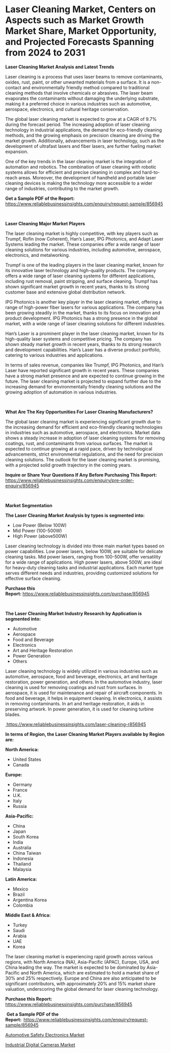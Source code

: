 <p><h1>Laser Cleaning Market, Centers on Aspects such as Market Growth Market Share, Market Opportunity, and Projected Forecasts Spanning from 2024 to 2031</h1></p><p><strong>Laser Cleaning Market Analysis and Latest Trends</strong></p>
<p><p>Laser cleaning is a process that uses laser beams to remove contaminants, oxides, rust, paint, or other unwanted materials from a surface. It is a non-contact and environmentally friendly method compared to traditional cleaning methods that involve chemicals or abrasives. The laser beam evaporates the contaminants without damaging the underlying substrate, making it a preferred choice in various industries such as automotive, aerospace, electronics, and cultural heritage conservation.</p><p>The global laser cleaning market is expected to grow at a CAGR of 9.7% during the forecast period. The increasing adoption of laser cleaning technology in industrial applications, the demand for eco-friendly cleaning methods, and the growing emphasis on precision cleaning are driving the market growth. Additionally, advancements in laser technology, such as the development of ultrafast lasers and fiber lasers, are further fueling market expansion.</p><p>One of the key trends in the laser cleaning market is the integration of automation and robotics. The combination of laser cleaning with robotic systems allows for efficient and precise cleaning in complex and hard-to-reach areas. Moreover, the development of handheld and portable laser cleaning devices is making the technology more accessible to a wider range of industries, contributing to the market growth.</p></p>
<p><strong>Get a Sample PDF of the Report:&nbsp;</strong> <a href="https://www.reliablebusinessinsights.com/enquiry/request-sample/856945">https://www.reliablebusinessinsights.com/enquiry/request-sample/856945</a></p>
<p>&nbsp;</p>
<p><strong>Laser Cleaning Major Market Players</strong></p>
<p><p>The laser cleaning market is highly competitive, with key players such as Trumpf, Rofin (now Coherent), Han’s Laser, IPG Photonics, and Adapt Laser Systems leading the market. These companies offer a wide range of laser cleaning solutions for various industries, including automotive, aerospace, electronics, and metalworking.</p><p>Trumpf is one of the leading players in the laser cleaning market, known for its innovative laser technology and high-quality products. The company offers a wide range of laser cleaning systems for different applications, including rust removal, paint stripping, and surface cleaning. Trumpf has shown significant market growth in recent years, thanks to its strong customer base and extensive global distribution network.</p><p>IPG Photonics is another key player in the laser cleaning market, offering a range of high-power fiber lasers for various applications. The company has been growing steadily in the market, thanks to its focus on innovation and product development. IPG Photonics has a strong presence in the global market, with a wide range of laser cleaning solutions for different industries.</p><p>Han’s Laser is a prominent player in the laser cleaning market, known for its high-quality laser systems and competitive pricing. The company has shown steady market growth in recent years, thanks to its strong research and development capabilities. Han’s Laser has a diverse product portfolio, catering to various industries and applications.</p><p>In terms of sales revenue, companies like Trumpf, IPG Photonics, and Han’s Laser have reported significant growth in recent years. These companies have a strong market presence and are expected to continue growing in the future. The laser cleaning market is projected to expand further due to the increasing demand for environmentally friendly cleaning solutions and the growing adoption of automation in various industries.</p></p>
<p>&nbsp;</p>
<p><strong>What Are The Key Opportunities For Laser Cleaning Manufacturers?</strong></p>
<p><p>The global laser cleaning market is experiencing significant growth due to the increasing demand for efficient and eco-friendly cleaning technologies in industries such as automotive, aerospace, and electronics. Market data shows a steady increase in adoption of laser cleaning systems for removing coatings, rust, and contaminants from various surfaces. The market is expected to continue growing at a rapid pace, driven by technological advancements, strict environmental regulations, and the need for precision cleaning solutions. The outlook for the laser cleaning market is promising, with a projected solid growth trajectory in the coming years.</p></p>
<p><strong>Inquire or Share Your Questions If Any Before Purchasing This Report:</strong> <a href="https://www.reliablebusinessinsights.com/enquiry/pre-order-enquiry/856945">https://www.reliablebusinessinsights.com/enquiry/pre-order-enquiry/856945</a></p>
<p>&nbsp;</p>
<p><strong>Market Segmentation</strong></p>
<p><strong>The Laser Cleaning Market Analysis by types is segmented into:</strong></p>
<p><ul><li>Low Power (Below 100W)</li><li>Mid Power (100-500W)</li><li>High Power (above500W)</li></ul></p>
<p><p>Laser cleaning technology is divided into three main market types based on power capabilities. Low power lasers, below 100W, are suitable for delicate cleaning tasks. Mid power lasers, ranging from 100-500W, offer versatility for a wide range of applications. High power lasers, above 500W, are ideal for heavy-duty cleaning tasks and industrial applications. Each market type serves different needs and industries, providing customized solutions for effective surface cleaning.</p></p>
<p><strong>Purchase this Report:&nbsp;</strong><a href="https://www.reliablebusinessinsights.com/purchase/856945">https://www.reliablebusinessinsights.com/purchase/856945</a></p>
<p>&nbsp;</p>
<p><strong>The Laser Cleaning Market Industry Research by Application is segmented into:</strong></p>
<p><ul><li>Automotive</li><li>Aerospace</li><li>Food and Beverage</li><li>Electronics</li><li>Art and Heritage Restoration</li><li>Power Generation</li><li>Others</li></ul></p>
<p><p>Laser cleaning technology is widely utilized in various industries such as automotive, aerospace, food and beverage, electronics, art and heritage restoration, power generation, and others. In the automotive industry, laser cleaning is used for removing coatings and rust from surfaces. In aerospace, it is used for maintenance and repair of aircraft components. In food and beverage, it helps in equipment cleaning. In electronics, it assists in removing contaminants. In art and heritage restoration, it aids in preserving artwork. In power generation, it is used for cleaning turbine blades.</p></p>
<p><a href="https://www.reliablebusinessinsights.com/laser-cleaning-r856945">&nbsp;https://www.reliablebusinessinsights.com/laser-cleaning-r856945</a></p>
<p><strong>In terms of Region, the Laser Cleaning Market Players available by Region are:</strong></p>
<p>
    <p> <strong> North America: </strong>
        <ul>
            <li>United States</li>
            <li>Canada</li>
        </ul>
        </p> 
    <p> <strong> Europe: </strong>
        <ul>
            <li>Germany</li>
            <li>France</li>
            <li>U.K.</li>
            <li>Italy</li>
            <li>Russia</li>
        </ul>
        </p> 
    <p> <strong> Asia-Pacific: </strong>
        <ul>
            <li>China</li>
            <li>Japan</li>
            <li>South Korea</li>
            <li>India</li>
            <li>Australia</li>
            <li>China Taiwan</li>
            <li>Indonesia</li>
            <li>Thailand</li>
            <li>Malaysia</li>
        </ul>
        </p> 
    <p> <strong> Latin America: </strong>
        <ul>
            <li>Mexico</li>
            <li>Brazil</li>
            <li>Argentina Korea</li>
            <li>Colombia</li>
        </ul>
        </p> 
    <p> <strong> Middle East & Africa: </strong>
        <ul>
            <li>Turkey</li>
            <li>Saudi</li>
            <li>Arabia</li>
            <li>UAE</li>
            <li>Korea</li>
        </ul>
    </p>
    </p>
<p><p>The laser cleaning market is experiencing rapid growth across various regions, with North America (NA), Asia-Pacific (APAC), Europe, USA, and China leading the way. The market is expected to be dominated by Asia-Pacific and North America, which are estimated to hold a market share of 30% and 25% respectively. Europe and China are also anticipated to be significant contributors, with approximately 20% and 15% market share valuation, underscoring the global demand for laser cleaning technology.</p></p>
<p><strong>Purchase this Report: </strong><a href="https://www.reliablebusinessinsights.com/purchase/856945">https://www.reliablebusinessinsights.com/purchase/856945</a></p>
<p>&nbsp;<strong>Get a Sample PDF of the Report:&nbsp;&nbsp;</strong><a href="https://www.reliablebusinessinsights.com/enquiry/request-sample/856945">https://www.reliablebusinessinsights.com/enquiry/request-sample/856945</a></p>
<p><strong></strong></p>
<p><p><a href="https://view.publitas.com/reportprime-1/automotive-safety-electronics-market-share-and-new-trends-analysis-by-its-type-application-end-use-and-forecast-for-period-from-2024-to-2031/">Automotive Safety Electronics Market</a></p><p><a href="https://github.com/gulaimolin/Market-Research-Report-List-5/blob/main/industrial-digital-cameras-market.md">Industrial Digital Cameras Market</a></p></p>